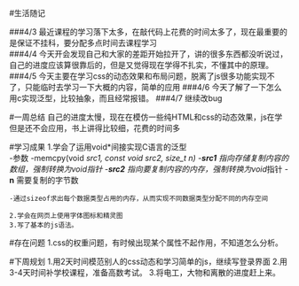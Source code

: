 #生活随记

###4/3
	最近课程的学习落下太多，在敲代码上花费的时间太多了，现在最重要的是保证不挂科，要分配多点时间去课程学习<br>
###4/4
	今天开会发现自己和大家的差距开始拉开了，讲的很多东西都没听说过，自己的进度应该算很靠后的，但是又觉得现在学得不扎实，不懂其中的原理。
###4/5
	今天主要在学习css的动态效果和布局问题，脱离了js很多功能实现不了，只能临时去学习一下大概的内容，简单的应用
###4/6
	今天了解了一下怎么用c实现泛型，比较抽象，而且经常报错。
###4/7
	继续改bug

#一周总结
	自己的进度太慢，现在在模仿一些纯HTML和css的动态效果，js在学但是还不会应用，书上讲得比较细，花费的时间多

#学习成果
	1.学会了运用void*间接实现C语言的泛型<br>
	-参数
	-memcpy(void *src1, const void *src2, size_t n)
	-**src1** 指向存储复制内容的数组，强制转换为void*指针
	-**src2** 指向要复制内容的内存，强制转换为void*指针
	-**n** 需要复制的字节数
	
	-通过sizeof求出每个数据类型占用的内存，从而实现不同数据类型分配不同的内存空间	
		
	2.学会在网页上使用字体图标和精灵图
	3.写了基本的js语法。

#存在问题
	1.css的权重问题，有时候出现某个属性不起作用，不知道怎么分析。

#下周规划
	1.用2天时间模范别人的css动态和学习简单的js，继续写登录界面
	2.用3-4天时间补学校课程，准备高数考试。
	3.将电工，大物和离散的进度赶上来。